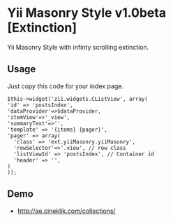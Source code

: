 Yii Masonry Style v1.0beta [Extinction]
==========

Yii Masonry Style with infinty scrolling extinction.


Usage
------

Just copy this code for your index page.

    $this->widget('zii.widgets.CListView', array(
    'id' => 'postsIndex',
    'dataProvider'=>$dataProvider,
    'itemView'=>'_view',
    'summaryText'=>'',
    'template' => '{items} {pager}',
    'pager' => array(
      'class' => 'ext.yiiMasonry.yiiMasonry', 
      'rowSelector'=>'.view', // row class
      'listViewId' => 'postsIndex', // Container id
      'header' => '',
    )
    ));
    
Demo
----
- http://ae.cineklik.com/collections/
